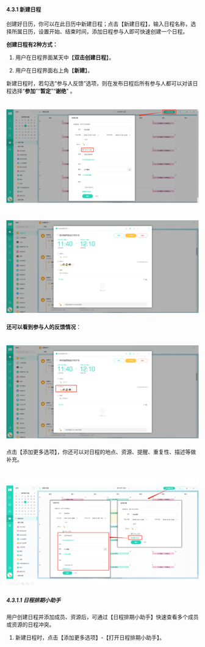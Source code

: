 #### 4.3.1 新建日程

创建好日历，你可以在此日历中新建日程；点击【新建日程】，输入日程名称，选择所属日历，设置开始、结束时间，添加日程参与人即可快速创建一个日程。

**创建日程有2种方式：**

1) 用户在日程界面某天中【**双击创建日程**】。

2) 用户在日程界面右上角【**新建**】。

新建日程时，若勾选“参与人反馈”选项，则在发布日程后所有参与人都可以对该日程选择“**参加**”“**暂定**”“**谢绝**” 。
# ![](/assets/4.3.1新建日程.png)

# ![](/assets/4.3.1新建日程2.png)

**还可以看到参与人的反馈情况**：

# ![](/assets/4.3.1新建日程-参与人反馈.png)

点击【添加更多选项】，你还可以对日程的地点、资源、提醒、重复性、描述等做补充。

# ![](/assets/4.3.1新建日程-点击更多选项4.png)

##### 4.3.1.1 日程排期小助手

用户创建日程并添加成员、资源后，可通过【日程排期小助手】快速查看多个成员或资源的日程冲突。

1) 新建日程时，点击【添加更多选项】-【打开日程排期小助手】。
